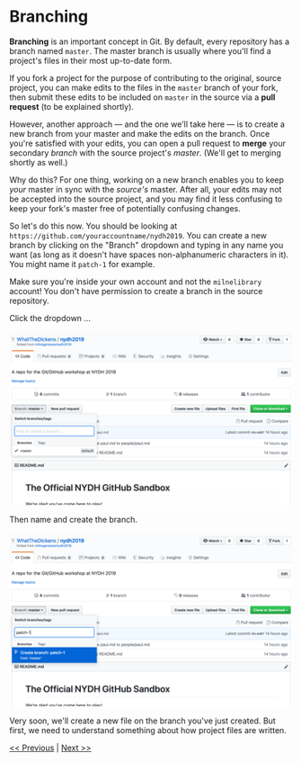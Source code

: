 # Branching

**Branching** is an important concept in Git. By default, every repository has a branch named `master`. The master branch is usually where you'll find a project's files in their most up-to-date form.

If you fork a project for the purpose of contributing to the original, source project, you can make edits to the files in the `master` branch of your fork, then submit these edits to be included on `master` in the source via a **pull request** (to be explained shortly).

However, another approach — and the one we'll take here — is to create a new branch from your master and make the edits on the branch. Once you're satisfied with your edits, you can open a pull request to **merge** your secondary *branch* with the source project's *master*. (We'll get to merging shortly as well.)

Why do this? For one thing, working on a new branch enables you to keep *your* master in sync with the *source's* master. After all, your edits may not be accepted into the source project, and you may find it less confusing to keep your fork's master free of potentially confusing changes.

So let's do this now. You should be looking at `https://github.com/youraccountname/nydh2019`. You can create a new branch by clicking on the "Branch" dropdown and typing in any name you want (as long as it doesn't have spaces non-alphanumeric characters in it). You might name it `patch-1` for example.

Make sure you're inside your own account and not the `milnelibrary` account! You don't have permission to create a branch in the source repository.

Click the dropdown ...

![Create a new branch from the drop down menu](../images/new_branch.png)

Then name and create the branch.

![Create a new branch from the drop down menu](../images/patch-1.png)

Very soon, we'll create a new file on the branch you've just created. But first, we need to understand something about how project files are written.

[<< Previous](sandbox.md) | [Next >>](mrkdwn.md)